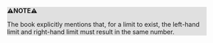 <div style="margin:2em; background-color: #e0e0e0;">

<strong>⚠️NOTE️️️⚠️</strong>

The book explicitly mentions that, for a limit to exist, the left-hand limit and right-hand limit must result in the same number.
</div>

